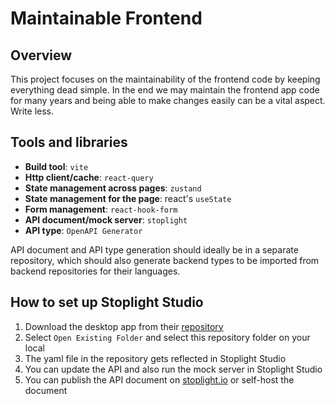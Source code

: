 # Maintainable Frontend

## Overview
This project focuses on the maintainability of the frontend code by keeping everything dead simple. In the end we may maintain the frontend app code for many years and being able to make changes easily can be a vital aspect. Write less.

## Tools and libraries

- **Build tool**: `vite`
- **Http client/cache**: `react-query`
- **State management across pages**: `zustand`
- **State management for the page**: react's `useState`
- **Form management**: `react-hook-form`
- **API document/mock server**: `stoplight`
- **API type**: `OpenAPI Generator`

API document and API type generation should ideally be in a separate repository, which should also generate backend types to be imported from backend repositories for their languages.

## How to set up Stoplight Studio
1. Download the desktop app from their [repository](https://github.com/stoplightio/studio/releases)
1. Select `Open Existing Folder` and select this repository folder on your local
1. The yaml file in the repository gets reflected in Stoplight Studio
1. You can update the API and also run the mock server in Stoplight Studio
1. You can publish the API document on [stoplight.io](stoplight.io) or self-host the document